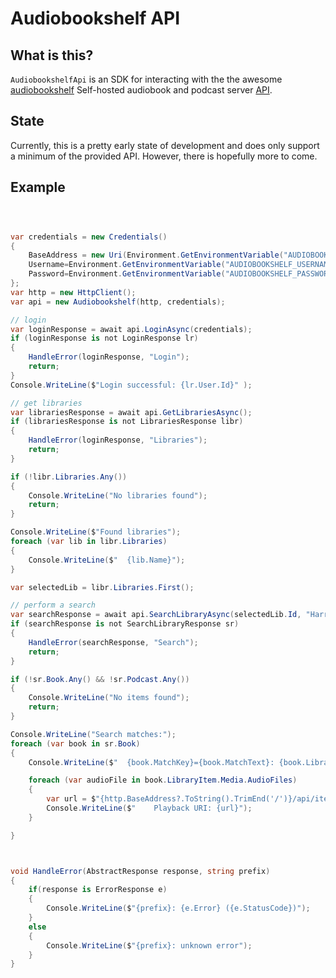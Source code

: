 # Audiobookshelf API

## What is this?

`AudiobookshelfApi` is an SDK for interacting with the the awesome [audiobookshelf] Self-hosted audiobook and podcast server [API].

## State

Currently, this is a pretty early state of development and does only support a minimum of the provided API. However, there is hopefully more to come.

## Example

```c#



var credentials = new Credentials()
{
    BaseAddress = new Uri(Environment.GetEnvironmentVariable("AUDIOBOOKSHELF_API_URL")??""),
    Username=Environment.GetEnvironmentVariable("AUDIOBOOKSHELF_USERNAME") ?? "root",
    Password=Environment.GetEnvironmentVariable("AUDIOBOOKSHELF_PASSWORD") ?? "",
};
var http = new HttpClient();
var api = new Audiobookshelf(http, credentials);

// login
var loginResponse = await api.LoginAsync(credentials);
if (loginResponse is not LoginResponse lr)
{
    HandleError(loginResponse, "Login");
    return;
}
Console.WriteLine($"Login successful: {lr.User.Id}" );

// get libraries
var librariesResponse = await api.GetLibrariesAsync();
if (librariesResponse is not LibrariesResponse libr)
{
    HandleError(loginResponse, "Libraries");
    return;
}

if (!libr.Libraries.Any())
{
    Console.WriteLine("No libraries found");
    return;
}

Console.WriteLine($"Found libraries");
foreach (var lib in libr.Libraries)
{
    Console.WriteLine($"  {lib.Name}");
}

var selectedLib = libr.Libraries.First();

// perform a search
var searchResponse = await api.SearchLibraryAsync(selectedLib.Id, "Harry Potter");
if (searchResponse is not SearchLibraryResponse sr)
{
    HandleError(searchResponse, "Search");
    return;
}

if (!sr.Book.Any() && !sr.Podcast.Any())
{
    Console.WriteLine("No items found");
    return;
}

Console.WriteLine("Search matches:");
foreach (var book in sr.Book)
{
    Console.WriteLine($"  {book.MatchKey}={book.MatchText}: {book.LibraryItem.Media.Metadata.Title}");

    foreach (var audioFile in book.LibraryItem.Media.AudioFiles)
    {
        var url = $"{http.BaseAddress?.ToString().TrimEnd('/')}/api/items/{book.LibraryItem.Id}/file/{audioFile.Ino}?token={lr.User.Token}";
        Console.WriteLine($"    Playback URI: {url}");
    }

}



void HandleError(AbstractResponse response, string prefix)
{
    if(response is ErrorResponse e)
    {
        Console.WriteLine($"{prefix}: {e.Error} ({e.StatusCode})");
    }
    else
    {
        Console.WriteLine($"{prefix}: unknown error"); 
    }
}
```


[audiobookshelf]: https://www.audiobookshelf.org/
[API]: https://api.audiobookshelf.org/